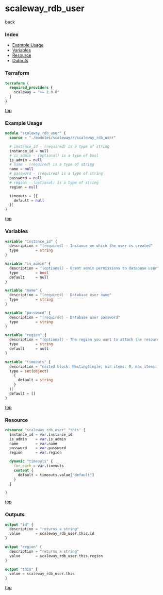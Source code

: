 # scaleway_rdb_user

[back](../scaleway.md)

### Index

- [Example Usage](#example-usage)
- [Variables](#variables)
- [Resource](#resource)
- [Outputs](#outputs)

### Terraform

```terraform
terraform {
  required_providers {
    scaleway = ">= 2.0.0"
  }
}
```

[top](#index)

### Example Usage

```terraform
module "scaleway_rdb_user" {
  source = "./modules/scaleway/r/scaleway_rdb_user"

  # instance_id - (required) is a type of string
  instance_id = null
  # is_admin - (optional) is a type of bool
  is_admin = null
  # name - (required) is a type of string
  name = null
  # password - (required) is a type of string
  password = null
  # region - (optional) is a type of string
  region = null

  timeouts = [{
    default = null
  }]
}
```

[top](#index)

### Variables

```terraform
variable "instance_id" {
  description = "(required) - Instance on which the user is created"
  type        = string
}

variable "is_admin" {
  description = "(optional) - Grant admin permissions to database user"
  type        = bool
  default     = null
}

variable "name" {
  description = "(required) - Database user name"
  type        = string
}

variable "password" {
  description = "(required) - Database user password"
  type        = string
}

variable "region" {
  description = "(optional) - The region you want to attach the resource to"
  type        = string
  default     = null
}

variable "timeouts" {
  description = "nested block: NestingSingle, min items: 0, max items: 0"
  type = set(object(
    {
      default = string
    }
  ))
  default = []
}
```

[top](#index)

### Resource

```terraform
resource "scaleway_rdb_user" "this" {
  instance_id = var.instance_id
  is_admin    = var.is_admin
  name        = var.name
  password    = var.password
  region      = var.region

  dynamic "timeouts" {
    for_each = var.timeouts
    content {
      default = timeouts.value["default"]
    }
  }

}
```

[top](#index)

### Outputs

```terraform
output "id" {
  description = "returns a string"
  value       = scaleway_rdb_user.this.id
}

output "region" {
  description = "returns a string"
  value       = scaleway_rdb_user.this.region
}

output "this" {
  value = scaleway_rdb_user.this
}
```

[top](#index)